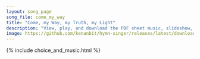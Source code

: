 ```yaml
---
layout: song_page
song_file: come_my_way
title: "Come, my Way, my Truth, my Light"
description: "View, play, and download the PDF sheet music, slideshow, and audio. Lyrics: Come, my Way, my Truth, my Life: such a way as gives me breath; such a truth as ends all strife; such a life as killeth death.  Come, my Light, my Fea... english secular 5part"
image: https://github.com/kenanbit/hymn-singer/releases/latest/download/come_my_way-trad.png
---
```


{% include choice_and_music.html %}